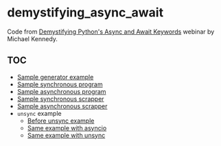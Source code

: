 # demystifying_async_await

Code from [Demystifying Python's Async and Await Keywords][1] webinar by
Michael Kennedy.

## TOC

- [Sample generator example](src/sample_generator.py)
- [Sample synchronous program](src/sync_program.py)
- [Sample asynchronous program](src/async_program.py)
- [Sample synchronous scrapper](src/sync_scrap.py)
- [Sample asynchronous scrapper](src/async_scrap.py)
- `unsync` example
    - [Before unsync example](src/unsync_example/no_sync_unsync.py)
    - [Same example with asyncio](src/unsync_example/pre_sync_unsync.py)
    - [Same example with unsync](src/unsync_example/sync_unsync.py)


 [1]: https://youtu.be/F19R_M4Nay4